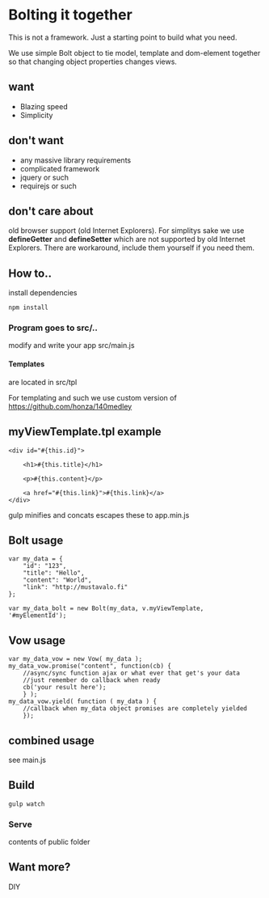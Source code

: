 

# Bolting it together

This is not a framework. Just a starting point to build what you need.

We use simple Bolt object to tie model, template and dom-element together
so that changing object properties changes views.

## want

* Blazing speed
* Simplicity

## don't want

* any massive library requirements
* complicated framework
* jquery or such
* requirejs or such
 
## don't care about

 old browser support (old Internet Explorers). For simplitys sake we use __defineGetter__  and __defineSetter__ which are not supported by old Internet Explorers. There are workaround, include them yourself if you need them.


## How to..

install dependencies

    npm install

### Program goes to src/..

modify and write your app src/main.js

#### Templates
are located in src/tpl

For templating and such we use custom version of 
https://github.com/honza/140medley

## myViewTemplate.tpl  example

    <div id="#{this.id}">

        <h1>#{this.title}</h1>
        
        <p>#{this.content}</p>

        <a href="#{this.link}">#{this.link}</a>
    </div>

gulp minifies and concats escapes these to app.min.js

## Bolt usage

    var my_data = {
        "id": "123",
        "title": "Hello",
        "content": "World",
        "link": "http://mustavalo.fi"
    };

    var my_data_bolt = new Bolt(my_data, v.myViewTemplate, '#myElementId');

## Vow usage
    var my_data_vow = new Vow( my_data );
    my_data_vow.promise("content", function(cb) {
        //async/sync function ajax or what ever that get's your data 
        //just remember do callback when ready
        cb('your result here');
        } );
    my_data_vow.yield( function ( my_data ) {
        //callback when my_data object promises are completely yielded
        });

## combined usage
see main.js



## Build

    gulp watch


### Serve

contents of public folder

## Want more?

DIY
